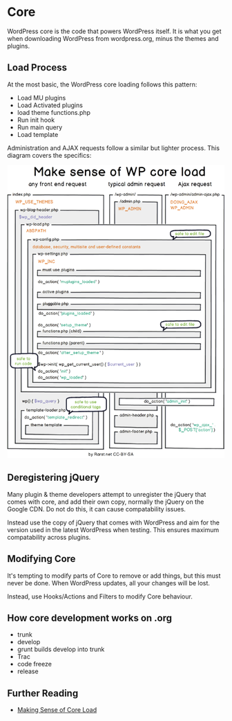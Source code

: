 # Core

WordPress core is the code that powers WordPress itself. It is what you get when downloading WordPress from wordpress.org, minus the themes and plugins.

## Load Process

At the most basic, the WordPress core loading follows this pattern:

 - Load MU plugins
 - Load Activated plugins
 - load theme functions.php
 - Run init hook
 - Run main query
 - Load template

Administration and AJAX requests follow a similar but lighter process. This diagram covers the specifics:

[![WordPress Core Load](../assets/wordpress_core_load.png)](../assets/wordpress_core_load.png)

## Deregistering jQuery

Many plugin & theme developers attempt to unregister the jQuery that comes with core, and add their own copy, normally the jQuery on the Google CDN. Do not do this, it can cause compatability issues.

Instead use the copy of jQuery that comes with WordPress and aim for the version used in the latest WordPress when testing. This ensures maximum compatability across plugins.

## Modifying Core

It's tempting to modify parts of Core to remove or add things, but this must never be done. When WordPress updates, all your changes will be lost.

Instead, use Hooks/Actions and Filters to modify Core behaviour.

## How core development works on .org

 - trunk
 - develop
 - grunt builds develop into trunk
 - Trac
 - code freeze
 - release


## Further Reading

 - [Making Sense of Core Load](http://www.rarst.net/wordpress/wordpress-core-load/)
